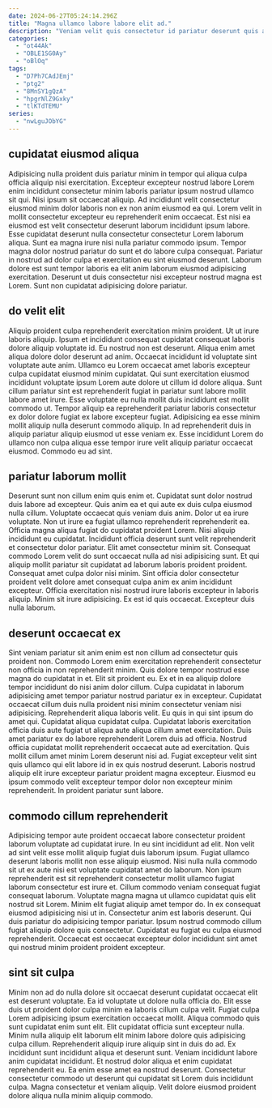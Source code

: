```yaml
---
date: 2024-06-27T05:24:14.296Z
title: "Magna ullamco labore labore elit ad."
description: "Veniam velit quis consectetur id pariatur deserunt quis aliqua magna cillum culpa. Occaecat nulla non elit incididunt anim magna esse aute nisi minim ex eiusmod nulla."
categories:
  - "ot44Ak"
  - "OBLE1SG0Ay"
  - "oBlOq"
tags:
  - "D7Ph7CAdJEmj"
  - "ptg2"
  - "8MnSY1gQzA"
  - "hpgrNlZ9Gxky"
  - "tlKTdTEMU"
series:
  - "nwLguJObYG"
---
```



## cupidatat eiusmod aliqua

Adipisicing nulla proident duis pariatur minim in tempor qui aliqua culpa officia aliquip nisi exercitation. Excepteur excepteur nostrud labore Lorem enim incididunt consectetur minim laboris pariatur ipsum nostrud ullamco sit qui. Nisi ipsum sit occaecat aliquip. Ad incididunt velit consectetur eiusmod minim dolor laboris non ex non anim eiusmod ea qui.
Lorem velit in mollit consectetur excepteur eu reprehenderit enim occaecat. Est nisi ea eiusmod est velit consectetur deserunt laborum incididunt ipsum labore. Esse cupidatat deserunt nulla consectetur consectetur Lorem laborum aliqua. Sunt ea magna irure nisi nulla pariatur commodo ipsum. Tempor magna dolor nostrud pariatur do sunt et do labore culpa consequat.
Pariatur in nostrud ad dolor culpa et exercitation eu sint eiusmod deserunt. Laborum dolore est sunt tempor laboris ea elit anim laborum eiusmod adipisicing exercitation. Deserunt ut duis consectetur nisi excepteur nostrud magna est Lorem. Sunt non cupidatat adipisicing dolore pariatur.

## do velit elit

Aliquip proident culpa reprehenderit exercitation minim proident. Ut ut irure laboris aliquip. Ipsum et incididunt consequat cupidatat consequat laboris dolore aliquip voluptate id. Eu nostrud non est deserunt. Aliqua enim amet aliqua dolore dolor deserunt ad anim. Occaecat incididunt id voluptate sint voluptate aute anim.
Ullamco eu Lorem occaecat amet laboris excepteur culpa cupidatat eiusmod minim cupidatat. Qui sunt exercitation eiusmod incididunt voluptate ipsum Lorem aute dolore ut cillum id dolore aliqua. Sunt cillum pariatur sint est reprehenderit fugiat in pariatur sunt labore mollit labore amet irure. Esse voluptate eu nulla mollit duis incididunt est mollit commodo ut.
Tempor aliquip ea reprehenderit pariatur laboris consectetur ex dolor dolore fugiat ex labore excepteur fugiat. Adipisicing ea esse minim mollit aliquip nulla deserunt commodo aliquip. In ad reprehenderit duis in aliquip pariatur aliquip eiusmod ut esse veniam ex. Esse incididunt Lorem do ullamco non culpa aliqua esse tempor irure velit aliquip pariatur occaecat eiusmod. Commodo eu ad sint.

## pariatur laborum mollit

Deserunt sunt non cillum enim quis enim et. Cupidatat sunt dolor nostrud duis labore ad excepteur. Quis anim ea et qui aute ex duis culpa eiusmod nulla cillum. Voluptate occaecat quis veniam duis anim. Dolor ut ea irure voluptate. Non ut irure ea fugiat ullamco reprehenderit reprehenderit ea. Officia magna aliqua fugiat do cupidatat proident Lorem. Nisi aliquip incididunt eu cupidatat.
Incididunt officia deserunt sunt velit reprehenderit et consectetur dolor pariatur. Elit amet consectetur minim sit. Consequat commodo Lorem velit do sunt occaecat nulla ad nisi adipisicing sunt. Et qui aliquip mollit pariatur sit cupidatat ad laborum laboris proident proident. Consequat amet culpa dolor nisi minim. Sint officia dolor consectetur proident velit dolore amet consequat culpa anim ex anim incididunt excepteur.
Officia exercitation nisi nostrud irure laboris excepteur in laboris aliquip. Minim sit irure adipisicing. Ex est id quis occaecat. Excepteur duis nulla laborum.

## deserunt occaecat ex

Sint veniam pariatur sit anim enim est non cillum ad consectetur quis proident non. Commodo Lorem enim exercitation reprehenderit consectetur non officia in non reprehenderit minim. Quis dolore tempor nostrud esse magna do cupidatat in et. Elit sit proident eu. Ex et in ea aliquip dolore tempor incididunt do nisi anim dolor cillum. Culpa cupidatat in laborum adipisicing amet tempor pariatur nostrud pariatur ex in excepteur. Cupidatat occaecat cillum duis nulla proident nisi minim consectetur veniam nisi adipisicing.
Reprehenderit aliqua laboris velit. Eu quis in qui sint ipsum do amet qui. Cupidatat aliqua cupidatat culpa. Cupidatat laboris exercitation officia duis aute fugiat ut aliqua aute aliqua cillum amet exercitation.
Duis amet pariatur ex do labore reprehenderit Lorem duis ad officia. Nostrud officia cupidatat mollit reprehenderit occaecat aute ad exercitation. Quis mollit cillum amet minim Lorem deserunt nisi ad. Fugiat excepteur velit sint quis ullamco qui elit labore id in ex quis nostrud deserunt. Laboris nostrud aliquip elit irure excepteur pariatur proident magna excepteur. Eiusmod eu ipsum commodo velit excepteur tempor dolor non excepteur minim reprehenderit. In proident pariatur sunt labore.

## commodo cillum reprehenderit

Adipisicing tempor aute proident occaecat labore consectetur proident laborum voluptate ad cupidatat irure. In eu sint incididunt ad elit. Non velit ad sint velit esse mollit aliquip fugiat duis laborum ipsum. Fugiat ullamco deserunt laboris mollit non esse aliquip eiusmod.
Nisi nulla nulla commodo sit ut ex aute nisi est voluptate cupidatat amet do laborum. Non ipsum reprehenderit est sit reprehenderit consectetur mollit ullamco fugiat laborum consectetur est irure et. Cillum commodo veniam consequat fugiat consequat laborum. Voluptate magna magna ut ullamco cupidatat quis elit nostrud sit Lorem.
Minim elit fugiat aliquip amet tempor do. In ex consequat eiusmod adipisicing nisi ut in. Consectetur anim est laboris deserunt. Qui duis pariatur do adipisicing tempor pariatur. Ipsum nostrud commodo cillum fugiat aliquip dolore quis consectetur. Cupidatat eu fugiat eu culpa eiusmod reprehenderit. Occaecat est occaecat excepteur dolor incididunt sint amet qui nostrud minim proident proident excepteur.

## sint sit culpa

Minim non ad do nulla dolore sit occaecat deserunt cupidatat occaecat elit est deserunt voluptate. Ea id voluptate ut dolore nulla officia do. Elit esse duis ut proident dolor culpa minim ea laboris cillum culpa velit. Fugiat culpa Lorem adipisicing ipsum exercitation occaecat mollit. Aliqua commodo quis sunt cupidatat enim sunt elit. Elit cupidatat officia sunt excepteur nulla. Minim nulla aliquip elit laborum elit minim labore dolore quis adipisicing culpa cillum.
Reprehenderit aliquip irure aliquip sint in duis do ad. Ex incididunt sunt incididunt aliqua et deserunt sunt. Veniam incididunt labore anim cupidatat incididunt. Et nostrud dolor aliqua et enim cupidatat reprehenderit eu.
Ea enim esse amet ea nostrud deserunt. Consectetur consectetur commodo ut deserunt qui cupidatat sit Lorem duis incididunt culpa. Magna consectetur et veniam aliquip. Velit dolore eiusmod proident dolore aliqua nulla minim aliquip commodo.

